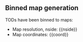 ## Binned map generation

TODs have been binned to maps:

- Map resolution, nside: {{nside}}
- Map coordinates: {{coord}}
